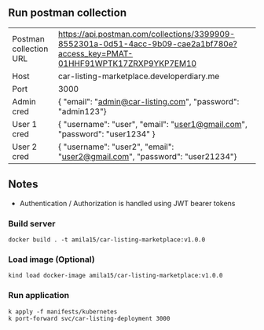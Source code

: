 ## Run postman collection

|   |  |
| ------------- | ------------- |
| Postman collection URL  | https://api.postman.com/collections/3399909-8552301a-0d51-4acc-9b09-cae2a1bf780e?access_key=PMAT-01HHF91WPTK17ZRXP9YKP7EM10  |
| Host  | car-listing-marketplace.developerdiary.me |
| Port  | 3000 |
| Admin cred | { "email": "admin@car-listing.com", "password": "admin123"} |
| User 1 cred | { "username": "user", "email": "user1@gmail.com", "password": "user1234" } |
| User 2 cred | { "username": "user2", "email": "user2@gmail.com", "password": "user21234"} |

## Notes

- Authentication / Authorization is handled using JWT bearer tokens

### Build server

```
docker build . -t amila15/car-listing-marketplace:v1.0.0
```

### Load image (Optional)

```
kind load docker-image amila15/car-listing-marketplace:v1.0.0
```

### Run application

```
k apply -f manifests/kubernetes
k port-forward svc/car-listing-deployment 3000
```
